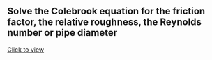 ## Solve the Colebrook equation for the friction factor, the relative roughness, the Reynolds number or pipe diameter
[Click to view](./ColebrookSolver/index.html)
